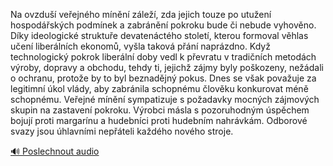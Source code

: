 
Na ovzduší veřejného mínění záleží, zda jejich touze po utužení hospodářských podmínek a zabránění pokroku bude či nebude vyhověno. Díky ideologické struktuře devatenáctého století, kterou formoval věhlas učení liberálních ekonomů, vyšla taková přání naprázdno. Když technologický pokrok liberální doby vedl k převratu v tradičních metodách výroby, dopravy a obchodu, tehdy ti, jejichž zájmy byly poškozeny, nežádali o ochranu, protože by to byl beznadějný pokus. Dnes se však považuje za legitimní úkol vlády, aby zabránila schopnému člověku konkurovat méně schopnému. Veřejné mínění sympatizuje s požadavky mocných zájmových skupin na zastavení pokroku. Výrobci másla s pozoruhodným úspěchem bojují proti margarínu a hudebníci proti hudebním nahrávkám. Odborové svazy jsou úhlavními nepřáteli každého nového stroje.

[🔊 Poslechnout audio](/data/7-paragraphs/audio/chapter_55/para_001-Na-ovzdu-veejnho-mnn-zle-zda-jejich-tou.mp3)
